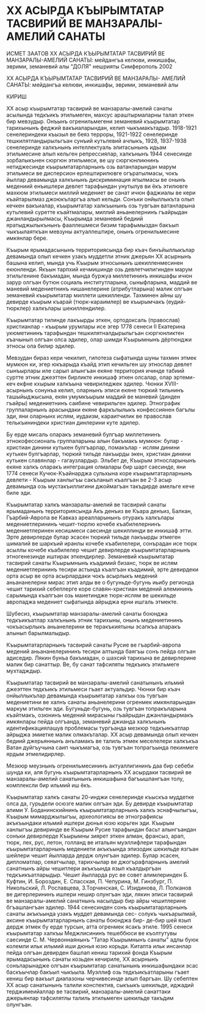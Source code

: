 # XX АСЫРДА КЪЫРЫМТАТАР ТАСВИРИЙ ВЕ МАНЗАРАЛЫ-АМЕЛИЙ САНАТЫ

ИСМЕТ ЗААТОВ
ХХ АСЫРДА
КЪЫРЫМТАТАР ТАСВИРИЙ
ВЕ МАНЗАРАЛЫ-АМЕЛИЙ
САНАТЫ:
мейдангъа келюви, инкишафы, эврими, земаневий алы
"ДОЛЯ" нешрияты
Симферополь
2002

ХХ АСЫРДА 
КЪЫРЫМТАТАР 
ТАСВИРИЙ ВЕ МАНЗАРАЛЫ-
АМЕЛИЙ 
САНАТЫ:
мейдангъа келюви, инкишафы, эврими, земаневий алы

КИРИШ

ХХ асыр къырымтатар тасвирий ве манзаралы-амелий санаты 
асылында тедкъикъ этильмеген, махсус араштырмаларны талап эткен
бир мевзудыр. Онъынъ огренильмегени земаневий къырымтатар
тарихынынъ феджий вакъиаларындан, келип чыкъмакътадыр. 1918-1921
сенелериндеки къызыл ве беяз терроры, 1921-1922 сенелеринде
тешкилятландырыльгъан сунъий кутьлевий ачлыкъ, 1928, 1937-1938
сенелеринде халкънынъ интеллектуаль элитасынынъ идьам
этильмесине алып кельген репрессиялар, халкънынъ 1944 сенесинде
зорбалыкънен сюргюн этильмеси, ве шу сюргюнликнинъ нетиджесинде
къырымтатарларнынъ озь ватанларындан марум этильмеси ве
дисперсион ерлештирилювге огъратылмасы, чокъ йыллар девамында
халкънынъ дискриминация япылмасы ве онынъ медениий енъишлери
девлет тарафындан унутылув ви ёкъ этилювге махкюм этильмеси
миллий медениет ве санат ичюн фаджиалы ве кери къайтарылмаз
джоюкъларгъа алып кельди. Сонъки онйыллыкъта олып кечкен
вакъиалар, къырымтатар халкъынынъ озь тувгъан ватанларына
кутьлевий суретте къайтмалары, миллий аньанелернинъ гъайрыдан
джанландырылмасы, Къырымда земаневий бедиий яратыджылыкънынъ
фааллешмеси бизим тарафымыздан бакъып чыкъылаяткъан мевзуны
актуаллештире, онынъ огренильмесине имкянлар бере.

Къырым ярымадасынынъ территориясында бир къач бинъйыллыкълар
девамында олып кечкен узакъ муддетли этник джерьян ХХ асырнынъ
башына келип, мында учь Къырым этносынынъ шекилленмесинен екюнленди.
Якъын тарпхий кечмишинде озь девлетчилигинден марум этильгенине
бакъмадан, мында буржуа миллетининъ инкишафы ичюн зарур олгъан
бутюн социаль институтларына, сыныфларына, маддий ве маневий
медениетнинъ нишанелерине (атрибутларына) малик олгъан
земаневий къырымтатар миллети шекилленди. Тахминен айны шу
девирде къырым къарай (тюрк-караимлер) ве къырымчакъ (еудий-
тюрклер) халкълары шекиллендилер.

Къырымтатар тилинде лакъырды эткен, ортодоксаль (православ)
христианлар - къырым урумлары исе эгер 1778 сенеси ІІ Екатерина
укюметининъ тарафындан тешкилятналдырыльгъан сюргюнликтен
къачынып олгъан олса эдилер, олар шимди Къырымнынъ дёртюнджи
этносы ола билир эдилер.

Мевзудан бираз кери чекилип, гипотеза сыфатында шуны тахмин
этмек мумкюн ки, эгер юкъарыда къайд этип кечильген шу этнослар
девлет сынъырлары иле сарып алынгъан екяне территория ичинде
табиий суртте этник джеэттен бирликте инкишаф эткен олсалар,
олар эртеми-кеч екфне кхырым халкъына чевириледжек эдилер. Чюнки
XVIII-асырнынъ сонунъа келип, оларнынъ эписи екяне тюркий тильнинъ
ташыйыджысына, екян умумкъырым маддий ве маневий (динден
гъайры) медениетнинъ саибине чевирильген эдилер. Этнографик
группаларнынъ арасындаки екяне фаркълылыкъ конфессиянен багълы
эди, яни оларнынх ислям, иудаизм, караитчилик ве православ
телькъининдеки христиан динлерини куте эдилер.

Бу ерде мисаль оларакъ земаневий булгъар миллетининъ
этнокофессиональ группаларыны алын бакъмакъ мумкюн: булар -
христиан динини кутькен булгъарлар, помакълар - ислям динини
кутькен булгъарлар, тюркий тильде лакъырды экен, христиан
динини кутькен славянлар - гагаузлардыр. Эльбет де, Къырым
этносларынынъ екяне халкъ оларакъ интеграция олмалары бир шарт
саесинде, яни 1774 сенеси Кучюк-Къайнарджа сульхына коре
къырымтатарларнынъ девлети - Къырым ханлыгъы сакъланып къалгъан
ве 2-3 асыр девамында озь мустакъиллигини джоймагъан такъдирде
амельге кече биле эди.

Къырымтатар халкъ манзаралы-амелий ве тасвирий санаты
ярымаданынъ территориясында Акъ денъиз ве Къара денъиз, Балкан,
Гъарбий-Авропа ве Кавказ ареалларынынъ отуракъ халкълары
медениетлерининъ чешит-тюрлю кочебе къабилелернинъ
медениетлеринен кесишмеси саесинде шекиллинди ве инкишаф этти.
Эрте девирлерде булар эсасен тюркий тильде лакъырды этмеген
шималий ве шаркъий иранлы кочебе къабилелери, сонърадан исе тюрк
асыллы кочебе къабилелер чешит девирлерде къырымтатарларнынъ
этногенезинде иштирак эткендирлер. Земаневий къырымтатар
тасвирий санаты Къырымнынъ къадимий бизанс, тюрк ве ислям
медениетлерининъ тесири астында къалгъан къадимий, эрте
девирдеки орта асыр ве орта асырлардаки чокъ асырлыкъ
медений аньананелерни мирас этип алды ве о бугуньде-бугунь иьибу
регионда чешит тарихий себеплерге коре славян-христиан медений
алемининъ сарымында къалгъан озь маиетиндже тюрк-ислям ве
шекильде авропаджа медениет сыфатында айрыджа ерни ишгаль
этмекте.

Шубесиз, къырымтатар манзаралы-амелий санаты боюнджа
тедкъикъатлар халкънынъ этник тарихыны, онынъ медениетининъ
чокъасырлыкъ аньанелерини ве теракъкиятыны эсапкъа аларакъ
алынып барылмалыдыр.

Къырымтатарларнынъ тасвирий санаты Русие ве гъарбий-авропа
медений аньананелерининъ тесири алтында баягъы сонъ пейда олгъан
адиседир. Лякин бунъа бакъмадан, о шахсий тарихына ве
девирлерине малик бир санаттыр. Ве, бу санат тафсиляты тедкъикъ
этильмеге мухтадждыр.

Къырымтатар тасвирий ве манзаралы-амелий санатынынъ ильмий
джеэттен тедкъикъ этильмеси гъает актуальдир. Чюнки бир къач
онйыллыкълар девамында къырымтатар халкъы озь тувгъан
медениетини ве халнъ санаты аньанелерини огренмек имкянларындан
маркум этильген эди. Бугуньде-бугунь, озь тувгъан топракъларына
къайтмакъ, озюнинъ медений мирасыны гъайрыдан джанландырмакъ
имкянлары пейда олгъанда, земаневий джианда халкънынъ
идентификациялашув проблемасы тургъанда мезкюр тедкъикъатлар
айрыджа эмиетке малик олмакъталар. ХХ асыр девамында олып кечкен
бедиий джерьяннынъ анъламакъ ве талиль этмек меселелери халкъкъа
Ватан дуйгъучына саип чыкъмагъа, озь тувгъан топрагъында
пекинмеге ярдым этмелидирлер.

Мезкюр меузнынъ огренильмесининъ актуаллигининъ даа бир себеби
шунда ки, аля бугунь къырымтатарларнынъ ХХ асырдаки тасвирий ве
манзаралы-амелий санатынынъ инкишафына багъышлангъан толу,
комплексли бир ильмий иш ёкъ.

Къырымтатар халкъ санаты 20-инджи сенелеринде къыскъа муддетке
олса да, гурьдели осюзге малик олгъан эди. Бу девирде
къырымтатар алими У. Боданинскийнинъ къырымтатарларнынъ халкъ
эснафчылыгъы, Къырым мимарджылыгъы, археологиясы ве этнографиясы
акъкъындаки ильмий ишлери дюнья юзю корьген эди. Къырым ханлыгъы
девиринде ве Къырым Русие тарафындан басьт алынгъандан сонъки
девирлерде Къырымны зиярет эткен алман, франсыз, арап, тюрк,
лех, рус, летон, голланд ве итальян муэллифлери тарафындан
къырымтатарларнынъ медениети акъкъында эпизодик шекильде язгъан
шейлери чешит йылларда дердж олунгъан эдилер. Булар эсасен,
дипломатлар, сеяатчылар, тарихчылар ве джогърафларнынъ амелий
санатнынъ айры чешитлери акъкъында язып къалдыргъан
тедкъикъатларыдыр. Чешит йылларда рус ве совет алимлеринден Б.
Куфтин, И. Бороздин, Е. Спасская,
П. Чепурина, М. Гинзбург, П. Никольский, Л. Рославцева, З.Торчинская,
С. Изидинова, Л. Полканов ве дигерлерининъ ишлери нешир
олунгъан эди, лякин эписи тасвирий ве манзаралы-амелий
санатнынъ насылдыр бир айры 
чешитлерине бгъашлангъан эдилер. 1944 сенесинден сонъ
къырымтатарларнынъ санаты акъкъында узакъ муддет девамында сес-
солукъ чыкъарылмай, аксине къырымтатарларнынъ санаты боюнджа бир-
де-бир шей язып дердж этмек бу ерде турсын, атта огренмек ясакъ
этиле. 1995 сенеси къырымтатар халкъы Меджлисининъ тешеббюси ве
къолтутувы саесинде С. М. Червоннаянынъ "Татар Къырымнынъ
санаты" адлы буюк колемли ильк ильмий иши дюнья юзю корьди.
Китапта ильк инсанлар пейда олгъан девирден башлап кениш
тарихий фонда Къырым ярымадасынынъ санаты козьден кечириле, ХХ
асырнынъ сонъларынадже олгъан къырымтатар санатынынъ
инкишафындаки эсас баскъычлар бакъып чыкъыла. Муэллиф озь
тедкъикъатларыны гъает кениш бир вакъыт  диапазоны черчивесинде
алып баргъан. Шу себептен ХХ асыр санатынынъ талили конспектив,
сыкъыкъ шекильде, иджадий терджимеийаллар ве тасвирий,
манзаралы-амелий санаттаки джерьянлар тафсилятлы талиль
этильмеген шекильде такъдим олунгъан.
